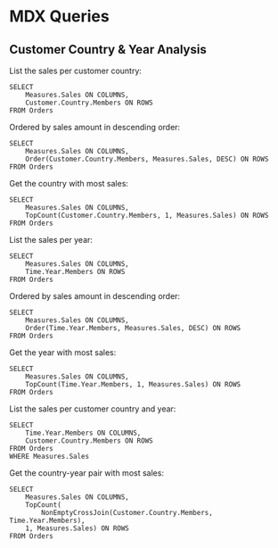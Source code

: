 # MDX Queries

## Customer Country & Year Analysis

List the sales per customer country:

```mdx
SELECT
    Measures.Sales ON COLUMNS,
    Customer.Country.Members ON ROWS
FROM Orders
```

Ordered by sales amount in descending order:

```mdx
SELECT
    Measures.Sales ON COLUMNS,
    Order(Customer.Country.Members, Measures.Sales, DESC) ON ROWS
FROM Orders
```

Get the country with most sales:

```mdx
SELECT
    Measures.Sales ON COLUMNS,
    TopCount(Customer.Country.Members, 1, Measures.Sales) ON ROWS
FROM Orders
```

List the sales per year:

```mdx
SELECT
    Measures.Sales ON COLUMNS,
    Time.Year.Members ON ROWS
FROM Orders
```

Ordered by sales amount in descending order:

```mdx
SELECT
    Measures.Sales ON COLUMNS,
    Order(Time.Year.Members, Measures.Sales, DESC) ON ROWS
FROM Orders
```

Get the year with most sales:

```mdx
SELECT
    Measures.Sales ON COLUMNS,
    TopCount(Time.Year.Members, 1, Measures.Sales) ON ROWS
FROM Orders
```

List the sales per customer country and year:

```mdx
SELECT
    Time.Year.Members ON COLUMNS,
    Customer.Country.Members ON ROWS
FROM Orders
WHERE Measures.Sales
```

Get the country-year pair with most sales:

```mdx
SELECT
    Measures.Sales ON COLUMNS,
    TopCount(
        NonEmptyCrossJoin(Customer.Country.Members, Time.Year.Members),
    1, Measures.Sales) ON ROWS
FROM Orders
```
